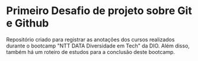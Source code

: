 # Primeiro Desafio de projeto sobre Git e Github

Repositório criado para registrar as anotações dos cursos realizados durante o bootcamp "NTT DATA Diversidade em Tech" da DIO.
Além disso, também há um roteiro de estudos para a conclusão deste bootcamp.
